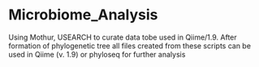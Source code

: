 # Microbiome_Analysis

Using Mothur, USEARCH to curate data tobe used in Qiime/1.9.
After formation of phylogenetic tree all files created from these scripts can be used in Qiime (v. 1.9) or phyloseq for further analysis
